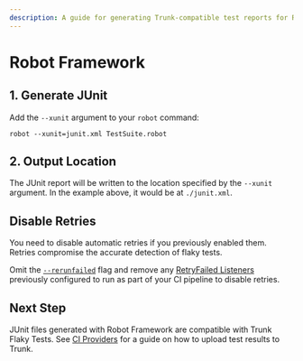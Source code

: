 ```yaml
---
description: A guide for generating Trunk-compatible test reports for Robot Framework
---
```


# Robot Framework

## 1. Generate JUnit

Add the `--xunit` argument to your `robot` command:

```shell
robot --xunit=junit.xml TestSuite.robot
```

## 2. Output Location

The JUnit report will be written to the location specified by the `--xunit` argument. In the example above, it would be at `./junit.xml`.

## Disable Retries

You need to disable automatic retries if you previously enabled them. Retries compromise the accurate detection of flaky tests.&#x20;

Omit the [`--rerunfailed`](https://docs.robotframework.org/docs/flaky_tests#re-execute-failed-tests-and-merge-results) flag and remove any [RetryFailed Listeners](https://docs.robotframework.org/docs/flaky_tests#retryfailed-listener) previously configured to run as part of your CI pipeline to disable retries.&#x20;

## Next Step

JUnit files generated with Robot Framework are compatible with Trunk Flaky Tests. See [CI Providers](https://docs.trunk.io/flaky-tests/get-started/ci-providers) for a guide on how to upload test results to Trunk.
